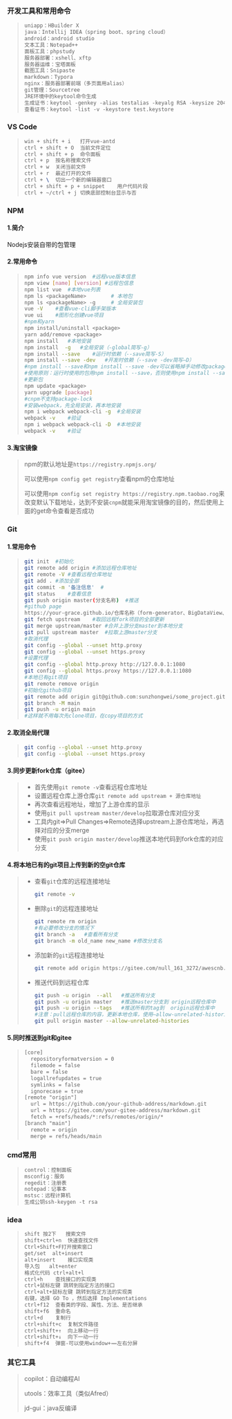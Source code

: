 ### 开发工具和常用命令

> ```tex
> uniapp：HBuilder X
> java：Intellij IDEA（spring boot、spring cloud）
> android：android studio
> 文本工具：Notepad++
> 面板工具：phpstudy
> 服务器部署：xshell、xftp
> 服务器运维：宝塔面板
> 截图工具：Snipaste
> markdown：Typora
> nginx：服务器部署前端（多页面用alias）
> git管理：Sourcetree
> JRE环境中的keytool命令生成
> 生成证书：keytool -genkey -alias testalias -keyalg RSA -keysize 2048 -validity 36500 -keystore test.keystore
> 查看证书：keytool -list -v -keystore test.keystore	
> ```

### VS Code

> ```tex
> win + shift + i	打开vue-antd	
> ctrl + shift + O	当前文件定位
> ctrl + shift + p	命令面板	
> ctrl + p	按名称搜索文件
> ctrl + w	关闭当前文件
> ctrl + r	最近打开的文件
> ctrl + \	切出一个新的编辑器窗口
> ctrl + shift + p + snippet	用户代码片段
> ctrl + ~/ctrl + j	切换底部控制台显示与否
> ```

### NPM

#### 1.简介

Nodejs安装自带的包管理

#### 2.常用命令

> ```bash
> npm info vue version	#远程vue版本信息
> npm view [name] [version]	#远程包信息
> npm list vue	#本地vue列表
> npm ls <packageName>        # 本地包
> npm ls <packageName> -g     # 全局安装包
> vue -V	#查看vue-cli脚手架版本
> vue ui	#图形化创建vue项目
> #npm和yarn
> npm install/uninstall <package>
> yarn add/remove <package>
> npm install 	#本地安装
> npm install  -g	#全局安装（-global简写-g）
> npm install --save	#运行时依赖（--save简写-S）
> npm install --save -dev	#开发时依赖（--save -dev简写—D）
> #npm install --save和npm install --save -dev可以省略掉手动修改package.json文件的步骤
> #使用原则：运行时使用的包用npm install --save，否则使用npm install --save -dev
> #更新包
> npm update <package>
> yarn upgrade [package]
> #cnpm不支持package-lock
> #安装webpack，先全局安装，再本地安装
> npm i webpack webpack-cli -g	#全局安装
> webpack -v	#验证
> npm i webpack webpack-cli -D	#本地安装
> webpack -v	#验证
> ```

#### 3.淘宝镜像

> npm的默认地址是`https://registry.npmjs.org/`
>
> 可以使用`npm config get registry`查看npm的仓库地址
>
> 可以使用`npm config set registry https://registry.npm.taobao.rog`来改变默认下载地址，达到不安装`cnpm`就能采用淘宝镜像的目的，然后使用上面的get命令查看是否成功

### Git

#### 1.常用命令

> ```bash
> git init	#初始化
> git remote add origin	#添加远程仓库地址
> git remote -V	#查看远程仓库地址
> git add .	#添加全部	
> git commit -m '备注信息'	#
> git status	#查看信息	
> git push origin master(分支名称)	#推送
> #github page
> https://your-grace.github.io/仓库名称（form-generator、BigDataView、dashboard）
> git fetch upstream	#取回远程fork项目的全部更新
> git merge upstream/master	#合并上游分支master到本地分支
> git pull upstream master	#拉取上游master分支
> #取消代理
> git config --global --unset http.proxy
> git config --global --unset https.proxy
> #设置代理
> git config --global http.proxy http://127.0.0.1:1080
> git config --global https.proxy https://127.0.0.1:1080
> #本地已有git项目
> git remote remove origin
> #初始化github项目
> git remote add origin git@github.com:sunzhongwei/some_project.git
> git branch -M main 
> git push -u origin main
> #这样就不用每次先clone项目，在copy项目的方式
> ```

#### 2.取消全局代理

> ```bash
> git config --global --unset http.proxy	
> git config --global --unset https.proxy
> ```

#### 3.同步更新fork仓库（gitee）
> -	首先使用`git remote -v`查看远程仓库地址
> -	设置远程仓库上游仓库`git remote add upstream + 源仓库地址`
> -	再次查看远程地址，增加了上游仓库的显示
> -	使用`git pull upstream master/develop`拉取源仓库对应分支
> -	工具内git=>Pull Changes=>Remote选择upstream上游仓库地址，再选择对应的分支merge
> -	使用`git push origin master/develop`推送本地代码到fork仓库的对应分支
#### 4.将本地已有的git项目上传到新的空git仓库

> - 查看`git`仓库的远程连接地址
>
>   ```bash
>   git remote -v
>   ```
>
> - 删除`git`的远程连接地址
>
>   ```bash
>   git remote rm origin
>   #有必要修改分支的情况下
>   git branch -a	#查看所有分支
>   git branch -m old_name new_name	#修改分支名
>   ```
>
> - 添加新的`git`远程连接地址
>
>   ```bash
>   git remote add origin https://gitee.com/null_161_3272/awescnb.git
>   ```
>
> - 推送代码到远程仓库
>
>   ```bash
>   git push -u origin  --all	#推送所有分支
>   git push -u origin master	#推送master分支到 origin远程仓库中
>   git push -u origin --tags	#推送所有的tag到  origin远程仓库中
>   #注意：pull远程仓库的内容，更新本地仓库，使用–allow-unrelated-histories忽略本地仓库和远程仓库的无关性，强行合并（关键）
>   git pull origin master --allow-unrelated-histories
>   ```

#### 5.同时推送到git和gitee

> ```tex
> [core]
> 	repositoryformatversion = 0
> 	filemode = false
> 	bare = false
> 	logallrefupdates = true
> 	symlinks = false
> 	ignorecase = true
> [remote "origin"]
> 	url = https://github.com/your-github-address/markdown.git
> 	url = https://gitee.com/your-gitee-address/markdown.git
> 	fetch = +refs/heads/*:refs/remotes/origin/*
> [branch "main"]
> 	remote = origin
> 	merge = refs/heads/main
> 
> ```

### cmd常用

> ```tex
> control：控制面板
> msconfig：服务 	
> regedit：注册表
> notepad：记事本	
> mstsc：远程计算机
> 生成公钥ssh-keygen -t rsa
> ```

### idea

> ```tex
> shift 按2下   搜索文件
> shift+ctrl+n  快速查找文件
> Ctrl+Shift+F打开搜索窗口
> get/set  alt+insert
> alt+insert	接口实现类
> 导入包   alt+enter
> 格式化代码 ctrl+alt+l
> ctrl+h	查找接口的实现类
> ctrl+鼠标左键	跳转到指定方法的接口
> ctrl+alt+鼠标左键	跳转到指定方法的实现类
> 右键，选择 GO To ，然后选择 Implementations
> ctrl+f12	查看类的字段、属性、方法、是否继承
> shift+f6	重命名
> ctrl+d	复制行
> ctrl+shift+c	复制文件路径
> ctrl+shift+↑	向上移动一行
> ctrl+shift+↓	向下一动一行
> shift+f4	弹窗-可以使用window+→←左右分屏
> ```

### 其它工具

>copilot：自动编程AI
>
>utools：效率工具（类似Afred）
>
>jd-gui：java反编译

